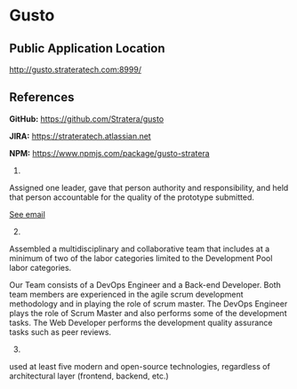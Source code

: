 # Gusto
## Public Application Location 
http://gusto.strateratech.com:8999/

## References
**GitHub:** https://github.com/Stratera/gusto

**JIRA:** https://strateratech.atlassian.net

**NPM:** https://www.npmjs.com/package/gusto-stratera

1)
Assigned one leader, gave that person authority and responsibility, and held that person accountable for the quality of the prototype submitted.

[See email](DevelopmentPoolEvidence/team/TechnicalLeadEmail.JPG)

2)
Assembled a multidisciplinary and collaborative team that includes at a minimum of two of the labor categories limited to the Development Pool labor categories.    

Our Team consists of a DevOps Engineer and a Back-end Developer.  Both team members are experienced in the agile scrum development methodology and in playing the role of scrum master.  The DevOps Engineer plays the role of Scrum Master and also performs some of the development tasks.  The Web Developer performs the development quality assurance tasks such as peer reviews.

3)
used at least five modern and open-source technologies, regardless of architectural layer (frontend, backend, etc.)

centos 6.5 
node 0.12.0
express 4.12.3
express-http-proxy 0.6.0
istanbul 0.3.16
mocha 2.1.0
mocha-teamcity-reporter 0.0.1
should 7.0.1
supertest 1.0.1
docker (get version)
python (get version)
.... think about any others


4)
Deployed the prototype on an Infrastructure as a Service (IaaS) or Platform as a Service (PaaS) provider, and indicated which provider they used

Gusto application is being deployed to AWS using Elastic Beanstalk and docker orchestrated by our TeamCity build server.
<<EXPAND ON THIS>>

Provide Amazon public dns address as well as Public ip (edited)
http://gusto.strateratech.com:8999/
http://52.24.131.202:8999/


5) Wrote unit tests for their code.

Unit tests were written in the mocha framework. Istanbul was used for code coverage metric collection and the mocha-teamcity-reporter was used to feed the test results to our teamcity server. We have accomplished 100% code coverage.
<Get Link to screenshots>
<Expand on this>
<check this stat before submission>

6.) Set up or used a continuous integration system to automate the running of tests and continuously deployed their code to their IaaS or PaaS provider

TeamCity is monitoring all feature branches of the Stratera/Gusto GitHub repo on an ongoing basis in our PreRelease job in TeamCity. Any commits to any branch will trigger a build and unit test execution. Code coverage metrics are collected and all of the test result information is made available in TeamCity. The build result is also provided back to GitHub so that any pull requests are identified as safe or unsafe to merge. 
[add link to teamcity images]
[get evidence of delivery to prod]

7.) 
Set up or used configuration management

GitHub is used for our source code repository and our code and configuration content is version controlled, peer reviewed, and tracked on a change-by-change basis. We strictly follow the GitHub Flow branch management strategy.

8) 
Set up or used continuous monitoring

NEED TO REVISIT ONCE DOCKER HAS BEEN IMPLEMENTED

9.) 
Deploy their software in a container (i.e., utilized operating-system-level virtualization)
DOCKER -- get final info and put it here

10.) 
Make use of a API, by either consuming or providing one RESTfully.

The Gusto application was written in Node to leverage some of the elegant capabilities of the javascript language. The Express framework was used to extend routes to the node engine, allowing us to both serve RESTful routes and consume RESTful routes in a very consise manor. All of the openfda routes are available through the gusto "/v1/proxy" route.

[Add another example route which proxies and filters content if time permits] 

11.) 
Used an iterative approach, where feedback informed subsequent work or versions of the prototype

The Gusto Development and DevOps teams are both following an agile scrum methodology which has allowed for a fast pace iterative software development environment. Sprint planning, daily stand-ups, retrospectives, and the use of sprints allowed us to quickly identify blocker and prioritize the team's responsibilities. All of our work was managed in Atlassian JIRA.

ADD LINK TO THE 2 AGILE BOARD SCREENSHOTS
GET SCREENSHOT OF THE RETROSPECTIVE SUMMARY


12.) 
Provided sufficient documentation to install and run their prototype on another machine

LINK TO installation readme - consider having a consise instruction at the top of this readme.

13)
Prototype and underlying platforms used to create and run the prototype are openly licensed and free of charge

No technology used required a license or payment for use. Most of the prototype's development and technology stack is open source. The products used that are openly licensed and free of charge include:
teamcity